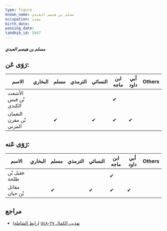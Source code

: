 ```yaml
---
type: figure
known_name: مسلم بن هيصم العبدي
occupation: محدث
birth_date:
passing_date:
tahdhib_id: 5947
---
```

##### مسلم بن هيصم العبدي

## رَوَى عَن:
| الاسم                   | البخاري | مسلم | الترمذي | النسائي | ابن ماجه | أبي داود | Others |
| ----------------------- | ------- | ---- | ------- | ------- | -------- | -------- | ------ |
| الأشعث بْن قيس الكندي   |         |      |         |         | ✔        |          |        |
| النعمان بْن مقرن المزني |         | ✔    |         | ✔       | ✔        | ✔        |        |
## رَوَى عَنه:
| الاسم          | البخاري | مسلم | الترمذي | النسائي | ابن ماجه | أبي داود | Others |
| -------------- | ------- | ---- | ------- | ------- | -------- | -------- | ------ |
| عقيل بْن طلحة  |         |      |         |         | ✔        |          |        |
| مقاتل بْن حيان |         | ✔    |         | ✔       | ✔        | ✔        |        |
## مراجع
- [تهذيب الكمال ٢٧-٥٤٨](obsidian://open?vault=Tahdhib-al-Kamal&file=Figures/٥٩٤٧-مسلم%20بن%20هيصم%20العبدي) ([رابط الشاملة](https://shamela.ws/book/3722/14937))